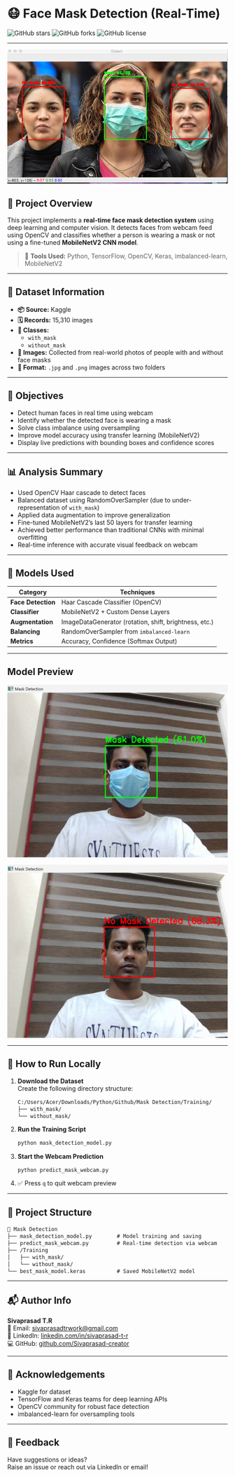# 😷 Face Mask Detection (Real-Time)

![GitHub stars](https://img.shields.io/github/stars/Sivaprasad-creator/Face-Mask-Detection)
![GitHub forks](https://img.shields.io/github/forks/Sivaprasad-creator/Face-Mask-Detection)
![GitHub license](https://img.shields.io/github/license/Sivaprasad-creator/Face-Mask-Detection)

---

![image alt](https://github.com/Sivaprasad-creator/Face-Mask-Detection/blob/a873fc61259bed6752314a8c9500071295e937b1/Face%20Mask.png)

## 📌 Project Overview

This project implements a **real-time face mask detection system** using deep learning and computer vision. It detects faces from webcam feed using OpenCV and classifies whether a person is wearing a mask or not using a fine-tuned **MobileNetV2 CNN model**.

> 🔧 **Tools Used:** Python, TensorFlow, OpenCV, Keras, imbalanced-learn, MobileNetV2

---

## 📁 Dataset Information

- **📦 Source:** Kaggle  
- **🗓️ Records:** 15,310 images  
- **📂 Classes:**
  - `with_mask`
  - `without_mask`
- **📸 Images:** Collected from real-world photos of people with and without face masks  
- **🧾 Format:** `.jpg` and `.png` images across two folders

---

## 🎯 Objectives

- Detect human faces in real time using webcam  
- Identify whether the detected face is wearing a mask  
- Solve class imbalance using oversampling  
- Improve model accuracy using transfer learning (MobileNetV2)  
- Display live predictions with bounding boxes and confidence scores

---

## 📊 Analysis Summary

- Used OpenCV Haar cascade to detect faces  
- Balanced dataset using RandomOverSampler (due to under-representation of `with_mask`)  
- Applied data augmentation to improve generalization  
- Fine-tuned MobileNetV2’s last 50 layers for transfer learning  
- Achieved better performance than traditional CNNs with minimal overfitting  
- Real-time inference with accurate visual feedback on webcam

---

## 🧠 Models Used

| Category           | Techniques                                             |
|--------------------|--------------------------------------------------------|
| **Face Detection** | Haar Cascade Classifier (OpenCV)                       |
| **Classifier**     | MobileNetV2 + Custom Dense Layers                      |
| **Augmentation**   | ImageDataGenerator (rotation, shift, brightness, etc.) |
| **Balancing**      | RandomOverSampler from `imbalanced-learn`             |
| **Metrics**        | Accuracy, Confidence (Softmax Output)                 |

---

## Model Preview

![image alt](https://github.com/Sivaprasad-creator/Face-Mask-Detection/blob/d0b6a45bc35e4257059c40050233b71a50720005/Mask%20Detected.png)

![image alt](https://github.com/Sivaprasad-creator/Face-Mask-Detection/blob/d0b6a45bc35e4257059c40050233b71a50720005/No%20Mask%20Detected.png)


---

## 🚀 How to Run Locally

1. **Download the Dataset**  
   Create the following directory structure:

   ```
   C:/Users/Acer/Downloads/Python/Github/Mask Detection/Training/
   ├── with_mask/
   └── without_mask/
   ```

2. **Run the Training Script**
   ```bash
   python mask_detection_model.py
   ```

3. **Start the Webcam Prediction**
   ```bash
   python predict_mask_webcam.py
   ```

4. ✅ Press `q` to quit webcam preview

---

## 📂 Project Structure

```
📁 Mask Detection
├── mask_detection_model.py        # Model training and saving
├── predict_mask_webcam.py         # Real-time detection via webcam
├── /Training
│   ├── with_mask/
│   └── without_mask/
└── best_mask_model.keras          # Saved MobileNetV2 model
```

---

## 📬 Author Info

**Sivaprasad T.R**  
📧 Email: [sivaprasadtrwork@gmail.com](mailto:sivaprasadtrwork@gmail.com)  
🔗 LinkedIn: [linkedin.com/in/sivaprasad-t-r](https://www.linkedin.com/in/sivaprasad-t-r)  
💻 GitHub: [github.com/Sivaprasad-creator](https://github.com/Sivaprasad-creator)

---

## 📜 Acknowledgements

- Kaggle for dataset  
- TensorFlow and Keras teams for deep learning APIs  
- OpenCV community for robust face detection  
- imbalanced-learn for oversampling tools

---

## 💬 Feedback

Have suggestions or ideas?  
Raise an issue or reach out via LinkedIn or email!
